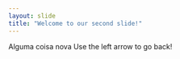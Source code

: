 ```yaml
---
layout: slide
title: "Welcome to our second slide!"
---
```

Alguma coisa nova
Use the left arrow to go back!
